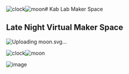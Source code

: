 ![clock](https://github.com/user-attachments/assets/77d7a546-4d3f-426d-9a8b-a68d9b38cac3)![moon](https://github.com/user-attachments/assets/12dbdb89-255b-4464-837e-3837879e02fd)# Kab Lab Maker Space

## Late Night Virtual Maker Space

![Uploading moon<svg xmlns="http://www.w3.org/2000/svg" viewBox="0 0 24 24" width="24" height="24"><path d="M14.768 3.96v.001l-.002-.005a9.08 9.08 0 0 0-.218-.779c-.13-.394.21-.8.602-.67.29.096.575.205.855.328l.01.005A10.002 10.002 0 0 1 12 22a10.002 10.002 0 0 1-9.162-5.985l-.004-.01a9.722 9.722 0 0 1-.329-.855c-.13-.392.277-.732.67-.602.257.084.517.157.78.218l.004.002A9 9 0 0 0 14.999 6a9.09 9.09 0 0 0-.231-2.04ZM16.5 6c0 5.799-4.701 10.5-10.5 10.5-.426 0-.847-.026-1.26-.075A8.5 8.5 0 1 0 16.425 4.74c.05.413.075.833.075 1.259Z"></path></svg>.svg…]()

![clock](https://github.com/user-attachments/assets/77d7a546-4d3f-426d-9a8b-a68d9b38cac3)![moon](https://github.com/user-attachments/assets/12dbdb89-255b-4464-837e-3837879e02fd)

![image](https://github.com/user-attachments/assets/36ba8238-55d2-45d8-b2e0-cfa85a859cbe)
